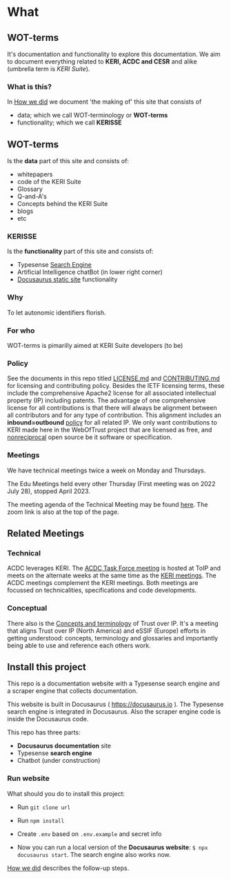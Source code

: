 # What 
## WOT-terms 
It's documentation and functionality to explore this documentation. We aim to document everything related to **KERI, ACDC and CESR** and alike (umbrella term is *KERI Suite*). 

### What is this?
In [How we did]() we document 'the making of' this site that consists of 
- data; which we call WOT-terminology or **WOT-terms**
- functionality; which we call **KERISSE**

## WOT-terms
Is the **data** part of this site and consists of:
- whitepapers
- code of the KERI Suite
- Glossary
- Q-and-A's
- Concepts behind the KERI Suite
- blogs
- etc

### KERISSE
Is the **functionality** part of this site and consists of:
- Typesense [Search Engine](https://weboftrust.github.io/WOT-terms/?searchModalStatus=open)
- Artificial Intelligence chatBot (in lower right corner)
- [Docusaurus static site](https://weboftrust.github.io/WOT-terms/) functionality

### Why
To let autonomic identifiers florish.

### For who
WOT-terms is pimarilly aimed at KERI Suite developers (to be)

### Policy

See the documents in this repo titled [LICENSE.md](https://github.com/WebOfTrust/Keri/blob/main/LICENSE.md) and [CONTRIBUTING.md](https://github.com/WebOfTrust/Keri/blob/main/CONTRIBUTING.md) for licensing and contributing policy. Besides the IETF licensing terms, these include the comprehensive Apache2 license for all associated intellectual property (IP) including patents. The advantage of one comprehensive license for all contributions is that there will always be alignment between all contributors and for any type of contribution. This alignment includes an **inbound=outbound** [policy](https://opensource.guide/legal/) for all related IP. We only want contributions to KERI made here in the WebOfTrust project that are licensed as free, and [nonreciprocal](https://opensource.org/node/875) open source be it software or specification.

### Meetings

We have technical meetings twice a week on Monday and Thursdays. 

The Edu Meetings held every other Thursday (First meeting was on 2022 July 28), stopped April 2023.

The meeting agenda of the Technical Meeting may be found [here](https://hackmd.io/2C8ch1meS6ad3F3g2aEewg?both). The zoom link is also at the top of the page.

## Related Meetings

### Technical

ACDC leverages KERI. The [ACDC Task Force meeting](https://wiki.trustoverip.org/display/HOME/ACDC+%28Authentic+Chained+Data+Container%29+Task+Force) is hosted at ToIP and meets on the alternate weeks at the same time as the [KERI meetings](https://github.com/WebOfTrust/keri/blob/main/agenda.md). The ACDC meetings complement the KERI meetings. Both meetings are focussed on technicalities, specifications and code developments.

### Conceptual

There also is the [Concepts and terminology](https://wiki.trustoverip.org/pages/viewpage.action?pageId=65700) of Trust over IP. It's a meeting that aligns Trust over IP (North America) and eSSIF (Europe) efforts in getting understood: concepts, terminology and glossaries and importantly being able to use and reference each others work.

## Install this project

This repo is a documentation website with a Typesense search engine and a scraper engine that collects documentation.

This website is built in Docusaurus ( https://docusaurus.io ). The Typesense search engine is integrated in Docusaurus. Also the scraper engine code is inside the Docusaurus code.

This repo has three parts:
* **Docusaurus documentation** site
* Typesense **search engine**
* Chatbot (under construction)

### Run website

What should you do to install this project:

* Run `git clone url`

* Run `npm install`

* Create `.env` based on `.env.example` and secret info

* Now you can run a local version of the **Docusaurus website**:
`$ npx docusaurus start`. The search engine also works now.

[How we did](https://weboftrust.github.io/WOT-terms/docs/category/how-we-did) describes the follow-up steps.